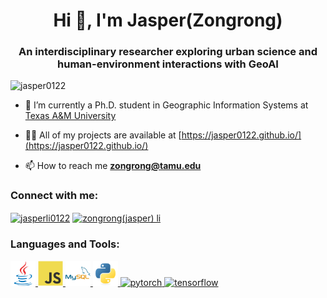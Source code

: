 <h1 align="center">Hi 👋, I'm Jasper(Zongrong)</h1>
<h3 align="center">An interdisciplinary researcher exploring urban science and human-environment interactions with GeoAI</h3>

<p align="left"> <img src="https://komarev.com/ghpvc/?username=jasper0122&label=Profile%20views&color=0e75b6&style=flat" alt="jasper0122" /> </p>

- 🔭 I’m currently a Ph.D. student in Geographic Information Systems at [Texas A&M University](https://www.tamu.edu/)

- 👨‍💻 All of my projects are available at [https://jasper0122.github.io/](https://jasper0122.github.io/)

- 📫 How to reach me **zongrong@tamu.edu**

<h3 align="left">Connect with me:</h3>
<p align="left">
<a href="https://twitter.com/jasperli0122" target="blank"><img align="center" src="https://raw.githubusercontent.com/rahuldkjain/github-profile-readme-generator/master/src/images/icons/Social/twitter.svg" alt="jasperli0122" height="30" width="40" /></a>
<a href="https://linkedin.com/in/zongrong(jasper) li" target="blank"><img align="center" src="https://raw.githubusercontent.com/rahuldkjain/github-profile-readme-generator/master/src/images/icons/Social/linked-in-alt.svg" alt="zongrong(jasper) li" height="30" width="40" /></a>
</p>

<h3 align="left">Languages and Tools:</h3>
<p align="left"> <a href="https://www.java.com" target="_blank" rel="noreferrer"> <img src="https://raw.githubusercontent.com/devicons/devicon/master/icons/java/java-original.svg" alt="java" width="40" height="40"/> </a> <a href="https://developer.mozilla.org/en-US/docs/Web/JavaScript" target="_blank" rel="noreferrer"> <img src="https://raw.githubusercontent.com/devicons/devicon/master/icons/javascript/javascript-original.svg" alt="javascript" width="40" height="40"/> </a> <a href="https://www.mysql.com/" target="_blank" rel="noreferrer"> <img src="https://raw.githubusercontent.com/devicons/devicon/master/icons/mysql/mysql-original-wordmark.svg" alt="mysql" width="40" height="40"/> </a> <a href="https://www.python.org" target="_blank" rel="noreferrer"> <img src="https://raw.githubusercontent.com/devicons/devicon/master/icons/python/python-original.svg" alt="python" width="40" height="40"/> </a> <a href="https://pytorch.org/" target="_blank" rel="noreferrer"> <img src="https://www.vectorlogo.zone/logos/pytorch/pytorch-icon.svg" alt="pytorch" width="40" height="40"/> </a> <a href="https://www.tensorflow.org" target="_blank" rel="noreferrer"> <img src="https://www.vectorlogo.zone/logos/tensorflow/tensorflow-icon.svg" alt="tensorflow" width="40" height="40"/> </a> </p>

